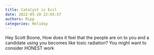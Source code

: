 ```yaml
---
title: Catalyst is Evil
date: 2022-05-20 22:03:57
authors: Ripp
categories: Holiday
---
```


 Hey Scott Boone,   How does it feel that the people are on to you and a candidate using you becomes like toxic radiation?   You might want to consider HONEST work